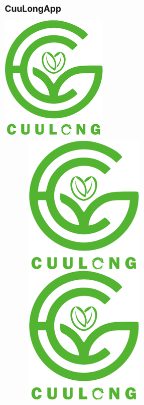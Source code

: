 # CuuLongApp

![alt text](https://github.com/ThanhHau99/CuuLongApp/blob/main/app_mobile/assets/images/logo.png)

<p align="center">
  <img src="https://github.com/ThanhHau99/CuuLongApp/blob/main/app_mobile/assets/images/logo.png" width="350" title="hover text">
  <img src="https://github.com/ThanhHau99/CuuLongApp/blob/main/app_mobile/assets/images/logo.png" width="350" alt="accessibility text">
</p>
